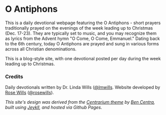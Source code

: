 # O Antiphons

This is a daily devotional webpage featuring the O Antiphons - short prayers traditionally prayed on the evenings of the week leading up to Christmas (Dec. 17-23). They are typically set to music, and you may recognize them as lyrics from the Advent hymn "O Come, O Come, Emmanuel." Dating back to the 6th century, today O Antiphons are prayed and sung in various forms across all Christian denominations.

This is a blog-style site, with one devotional posted per day during the week leading up to Christmas.


### Credits
Daily devotionals written by Dr. Linda Wills ([@lmwills](https://github.com/lmwills). Website developed by [Rose Wills](rosewills.github.io) ([@rosewills](https://github.com/rosewills)).

*This site's design was derived from the [Centrarium theme](https://github.com/bencentra/centrarium) by [Ben Centra](http://bencentra.com), built using [Jeykll](https://jekyllrb.com), and hosted via Github Pages.*
